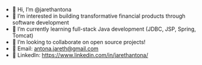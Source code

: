 - 👋 Hi, I’m @jarethantona
- 👀 I’m interested in building transformative financial products through software development
- 🌱 I’m currently learning full-stack Java development (JDBC, JSP, Spring, Tomcat)
- 💞️ I’m looking to collaborate on open source projects!
- 📧 Email: antona.jareth@gmail.com 
- 🔵 LinkedIn: https://www.linkedin.com/in/jarethantona/ 

<!---
jarethantona/jarethantona is a ✨ special ✨ repository because its `README.md` (this file) appears on your GitHub profile.
You can click the Preview link to take a look at your changes.
--->
